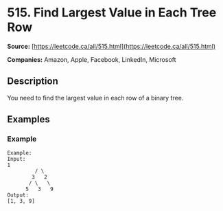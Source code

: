 # 515. Find Largest Value in Each Tree Row

**Source:** [https://leetcode.ca/all/515.html](https://leetcode.ca/all/515.html)

**Companies:** Amazon, Apple, Facebook, LinkedIn, Microsoft

## Description

You need to find the largest value in each row of a binary tree.

## Examples

### Example

```
Example:
Input:
1
         / \
        3   2
       / \   \
      5   3   9
Output:
[1, 3, 9]
```

